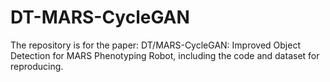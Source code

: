 # DT-MARS-CycleGAN
The repository is for the paper: DT/MARS-CycleGAN: Improved Object Detection for MARS Phenotyping Robot, including the code and dataset for reproducing.
